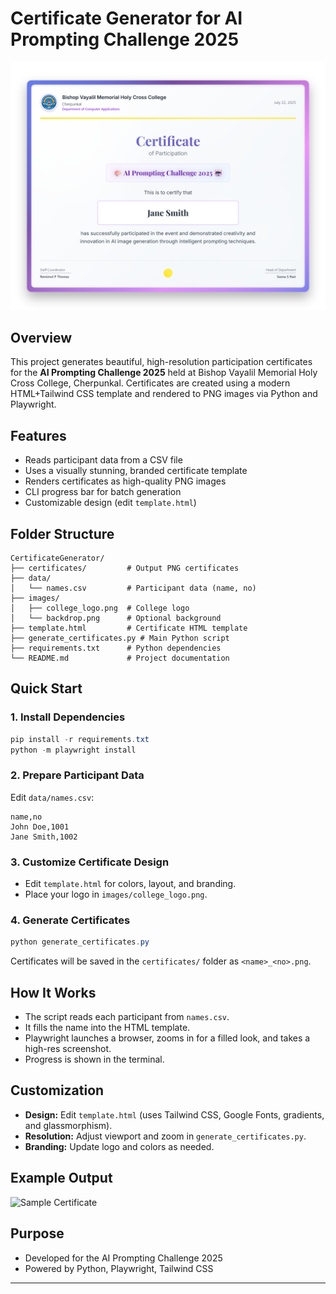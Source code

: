 # Certificate Generator for AI Prompting Challenge 2025

![Certificate Example](example.png)

## Overview

This project generates beautiful, high-resolution participation certificates for the **AI Prompting Challenge 2025** held at Bishop Vayalil Memorial Holy Cross College, Cherpunkal. Certificates are created using a modern HTML+Tailwind CSS template and rendered to PNG images via Python and Playwright.

## Features

- Reads participant data from a CSV file
- Uses a visually stunning, branded certificate template
- Renders certificates as high-quality PNG images
- CLI progress bar for batch generation
- Customizable design (edit `template.html`)

## Folder Structure

```
CertificateGenerator/
├── certificates/         # Output PNG certificates
├── data/
│   └── names.csv         # Participant data (name, no)
├── images/
│   ├── college_logo.png  # College logo
│   └── backdrop.png      # Optional background
├── template.html         # Certificate HTML template
├── generate_certificates.py # Main Python script
├── requirements.txt      # Python dependencies
└── README.md             # Project documentation
```

## Quick Start

### 1. Install Dependencies

```powershell
pip install -r requirements.txt
python -m playwright install
```

### 2. Prepare Participant Data

Edit `data/names.csv`:

```
name,no
John Doe,1001
Jane Smith,1002
```

### 3. Customize Certificate Design

- Edit `template.html` for colors, layout, and branding.
- Place your logo in `images/college_logo.png`.

### 4. Generate Certificates

```powershell
python generate_certificates.py
```

Certificates will be saved in the `certificates/` folder as `<name>_<no>.png`.

## How It Works

- The script reads each participant from `names.csv`.
- It fills the name into the HTML template.
- Playwright launches a browser, zooms in for a filled look, and takes a high-res screenshot.
- Progress is shown in the terminal.

## Customization

- **Design:** Edit `template.html` (uses Tailwind CSS, Google Fonts, gradients, and glassmorphism).
- **Resolution:** Adjust viewport and zoom in `generate_certificates.py`.
- **Branding:** Update logo and colors as needed.

## Example Output

![Sample Certificate](certificates/example.png)

## Purpose

- Developed for the AI Prompting Challenge 2025
- Powered by Python, Playwright, Tailwind CSS

---
